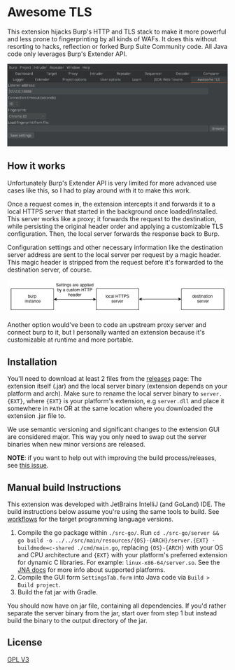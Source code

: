 # Awesome TLS
This extension hijacks Burp's HTTP and TLS stack to make it more powerful and less prone to fingerprinting by all kinds of WAFs.
It does this without resorting to hacks, reflection or forked Burp Suite Community code. All Java code only leverages Burp's Extender API.

![screenshot](./docs/screenshot.png)

## How it works
Unfortunately Burp's Extender API is very limited for more advanced use cases like this, so I had to play around with it to make this work. 

Once a request comes in, the extension intercepts it and forwards it to a local HTTPS server that started in the background once loaded/installed.
This server works like a proxy; it forwards the request to the destination, while persisting the original header order and applying a customizable TLS configuration.
Then, the local server forwards the response back to Burp.

Configuration settings and other necessary information like the destination server address are sent to the local server per request by a magic header.
This magic header is stripped from the request before it's forwarded to the destination server, of course.

![diagram](./docs/diagram.png)

Another option would've been to code an upstream proxy server and connect burp to it, but I personally wanted an extension because it's customizable at runtime and more portable. 

## Installation
You'll need to download at least 2 files from the [releases](https://github.com/sleeyax/burp-awesome-tls/releases) page:
The extension itself (.jar) and the local server binary (extension depends on your platform and arch).
Make sure to rename the local server binary to `server.{EXT}`, where `{EXT}` is your platform's extension, e.g `server.dll` and place it somewhere in `PATH` OR at the same location where you downloaded the extension .jar file to.

We use semantic versioning and significant changes to the extension GUI are considered major. 
This way you only need to swap out the server binaries when new minor versions are released.

**NOTE**: if you want to help out with improving the build process/releases, see [this issue](https://github.com/sleeyax/burp-awesome-tls/issues/13).

## Manual build Instructions
This extension was developed with JetBrains IntelliJ (and GoLand) IDE. 
The build instructions below assume you're using the same tools to build.
See [workflows](.github/workflows) for the target programming language versions.

1. Compile the go package within `./src-go/`. Run `cd ./src-go/server && go build -o ../../src/main/resources/{OS}-{ARCH}/server.{EXT} -buildmode=c-shared ./cmd/main.go`, replacing `{OS}-{ARCH}` with your OS and CPU architecture and `{EXT}` with your platform's preferred extension for dynamic C libraries. For example: `linux-x86-64/server.so`. See the [JNA docs](https://github.com/java-native-access/jna/blob/master/www/GettingStarted.md) for more info about supported platforms.
2. Compile the GUI form `SettingsTab.form` into Java code via `Build > Build project`.
3. Build the fat jar with Gradle.

You should now have on jar file, containing all dependencies. 
If you'd rather separate the server binary from the jar, start over from step 1 but instead build the binary to the output directory of the jar.

## License
[GPL V3](./LICENSE)

